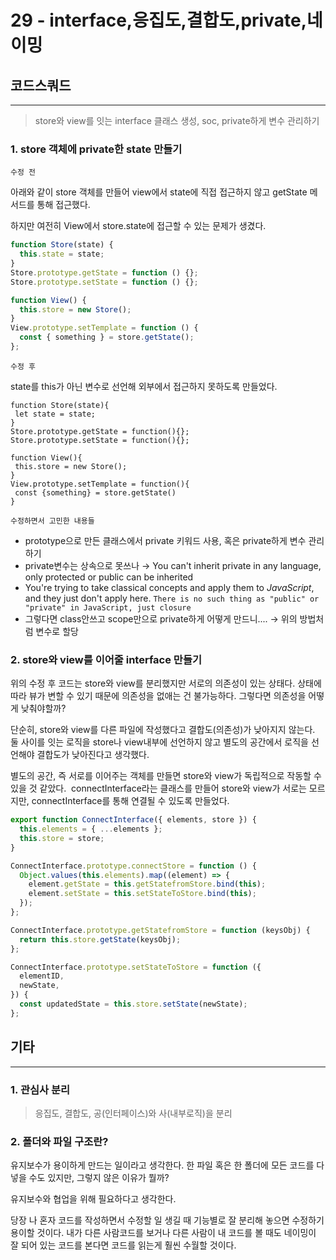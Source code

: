 # 29 - interface,응집도,결합도,private,네이밍

## 코드스쿼드

---

> store와 view를 잇는 interface 클래스 생성, soc, private하게 변수 관리하기

### 1\. store 객체에 private한 state 만들기

`수정 전`

아래와 같이 store 객체를 만들어 view에서 state에 직접 접근하지 않고 getState 메서드를 통해 접근했다.

하지만 여전히 View에서 store.state에 접근할 수 있는 문제가 생겼다.

```javascript
function Store(state) {
  this.state = state;
}
Store.prototype.getState = function () {};
Store.prototype.setState = function () {};

function View() {
  this.store = new Store();
}
View.prototype.setTemplate = function () {
  const { something } = store.getState();
};
```

`수정 후`

state를 this가 아닌 변수로 선언해 외부에서 접근하지 못하도록 만들었다.

```
function Store(state){
 let state = state;
}
Store.prototype.getState = function(){};
Store.prototype.setState = function(){};

function View(){
 this.store = new Store();
}
View.prototype.setTemplate = function(){
 const {something} = store.getState()
}

```

`수정하면서 고민한 내용들`

- prototype으로 만든 클래스에서 private 키워드 사용, 혹은 private하게 변수 관리하기
- private변수는 상속으로 못쓰나 → You can't inherit private in any language, only protected or public can be inherited
- You're trying to take classical concepts and apply them to *JavaScript*, and they just don't apply here. `There is no such thing as "public" or "private" in JavaScript, just closure`
- 그렇다면 class안쓰고 scope만으로 private하게 어떻게 만드니.... → 위의 방법처럼 변수로 할당

### 2\. store와 view를 이어줄 interface 만들기

위의 수정 후 코드는 store와 view를 분리했지만 서로의 의존성이 있는 상태다. 상태에 따라 뷰가 변할 수 있기 때문에 의존성을 없애는 건 불가능하다. 그렇다면 의존성을 어떻게 낮춰야할까?

단순히, store와 view를 다른 파일에 작성했다고 결합도(의존성)가 낮아지지 않는다. 둘 사이를 잇는 로직을 store나 view내부에 선언하지 않고 별도의 공간에서 로직을 선언해야 결합도가 낮아진다고 생각했다.

별도의 공간, 즉 서로를 이어주는 객체를 만들면 store와 view가 독립적으로 작동할 수 있을 것 같았다.  connectInterface라는 클래스를 만들어 store와 view가 서로는 모르지만, connectInterface를 통해 연결될 수 있도록 만들었다.

```javascript
export function ConnectInterface({ elements, store }) {
  this.elements = { ...elements };
  this.store = store;
}

ConnectInterface.prototype.connectStore = function () {
  Object.values(this.elements).map((element) => {
    element.getState = this.getStatefromStore.bind(this);
    element.setState = this.setStateToStore.bind(this);
  });
};

ConnectInterface.prototype.getStatefromStore = function (keysObj) {
  return this.store.getState(keysObj);
};

ConnectInterface.prototype.setStateToStore = function ({
  elementID,
  newState,
}) {
  const updatedState = this.store.setState(newState);
};
```

## 기타

---

### 1\. 관심사 분리

> 응집도, 결합도, 공(인터페이스)와 사(내부로직)을 분리

### 2\. 폴더와 파일 구조란?

유지보수가 용이하게 만드는 일이라고 생각한다. 한 파일 혹은 한 폴더에 모든 코드를 다 넣을 수도 있지만, 그렇지 않은 이유가 뭘까?

유지보수와 협업을 위해 필요하다고 생각한다.

당장 나 혼자 코드를 작성하면서 수정할 일 생길 때 기능별로 잘 분리해 놓으면 수정하기 용이할 것이다. 내가 다른 사람코드를 보거나 다른 사람이 내 코드를 볼 때도 네이밍이 잘 되어 있는 코드를 본다면 코드를 읽는게 훨씬 수월할 것이다.
